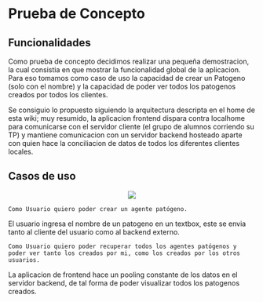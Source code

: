 # Prueba de Concepto

## Funcionalidades

Como prueba de concepto decidimos realizar una pequeña demostracion, la cual consistia en que mostrar la funcionalidad global de la aplicacion.
Para eso tomamos como caso de uso la capacidad de crear un Patogeno (solo con el nombre) y la capacidad de poder ver todos los patogenos creados por todos los clientes.

Se consiguio lo propuesto siguiendo la arquitectura descripta en el home de esta wiki; muy resumido, la aplicacion frontend dispara contra localhome para comunicarse con el servidor cliente
(el grupo de alumnos corriendo su TP) y mantiene comunicacion con un servidor backend hosteado aparte con quien hace la conciliacion de datos de todos los diferentes clientes locales.

## Casos de uso

<p align="center">
  <img src="Casos_de_uso_prueba_concepto" />
</p>

`Como Usuario quiero poder crear un agente patógeno.`

El usuario ingresa el nombre de un patogeno en un textbox, este se envia tanto al cliente del usuario como al backend externo.


`Como Usuario quiero poder recuperar todos los agentes patógenos y poder ver tanto los creados por mi, como los creados por los otros usuarios. `

La aplicacion de frontend hace un pooling constante de los datos en el servidor backend, de tal forma de poder visualizar todos los patogenos creados.
